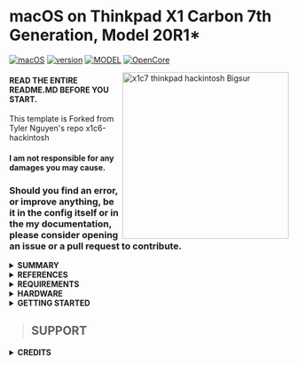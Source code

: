 # macOS on Thinkpad X1 Carbon 7th Generation, Model 20R1\*

[![macOS](https://img.shields.io/badge/macOS-Big_Sur-yellow.svg)](https://www.apple.com/macos/big-sur/)
[![version](https://img.shields.io/badge/11.2.3-yellow)](https://www.apple.com/newsroom/2020/11/macos-big-sur-is-here/)
[![MODEL](https://img.shields.io/badge/Model-20R1*-blue)](https://github.com/huyhoang8398/x1c7-hackintosh-20r1/blob/master/docs/references/ThinkPad_X1_Carbon_7th_Gen_Spec.PDF)
[![OpenCore](https://img.shields.io/badge/OpenCore-0.6.9-green)](https://github.com/acidanthera/OpenCorePkg)

<img align="right" src="https://github.com/huyhoang8398/x1c7-hackintosh-20r1/blob/master/docs/Images/preview.png" alt="x1c7 thinkpad hackintosh Bigsur" width="300">


#### READ THE ENTIRE README.MD BEFORE YOU START.

This template is Forked from Tyler Nguyen's repo x1c6-hackintosh

#### I am not responsible for any damages you may cause.

### Should you find an error, or improve anything, be it in the config itself or in the my documentation, please consider opening an issue or a pull request to contribute.


<details>
<summary><strong> SUMMARY </strong></summary>
<br>

> ### Non-Fuctional:
| Feature                              | Status | Dependency          | Remarks                      |
| :----------------------------------- | ------ | ------------------- | ---------------------------- |
| Fingerprint Reader   | ❌ | `DISABLED` in BIOS to save power if not used in other OSes.   | Linux support was only recently added    |
| Wireless WAN         | ❌ | `DISABLED` in BIOS to save power if not used in other OSes.   | Unable to investigate as I have no need and my model did not come with WWAN. |
| Internal Microphone         | ❌ | `DISABLED` in BIOS to save power   | - |

> ### Video and Audio
| Feature                              | Status | Dependency          | Remarks                      |
| :----------------------------------- | ------ | ------------------- | ---------------------------- |
| Full Graphics Accleration (QE/CI)    | ✅   | `WhateverGreen.kext`                   | -   |
| Audio Recording                      | ✅   | `AppleALC.kext` with Layout ID = 71    | -   |
| Audio Playback                       | ✅   | `AppleALC.kext` with Layout ID = 71    | -   |
| Automatic Headphone Output Switching | ✅   | `AppleALC.kext` with Layout ID = 71    | -   |

> ### Power, Charge, Sleep and Hibernation
| Feature                              | Status | Dependency          | Remarks                      |
| :----------------------------------- | ------ | ------------------- | ---------------------------- |
| Battery Percentage Indication | ✅    | `SSDT-Battery.aml` and `/patches/OpenCore Patches/Battery.plist`             | 
| CPU Power Management (SpeedShift)    |    ✅  | CPUFriend.kext with CPUFriendFriend | idle at 800mhz
| iGPU Power Management        | ✅ | `XCPM`, enabled by `SSDT-PLUG.aml`                   | 
| NVMe Drive Battery Management | ✅     | `NVMeFix.kext`  | In my experience, NVMe drives will drain more power than SATA drives.           |
| S3 Sleep/ Hibernation Mode 3 | ✅ | `SSDT-SLPWAK.aml` | |
| Custom Charge Threshold      | ✅ | `SSDT-ECRW.aml`, [YogaSMC.kext](https://github.com/zhen-zen/YogaSMC), and [YogaSMCPane](https://github.com/zhen-zen/YogaSMC)| Adjust with YogaSMCPane in System Preferences
| Fan Control                  | ✅ | `SSDT-ECRW.aml`, [YogaSMC.kext](https://github.com/zhen-zen/YogaSMC), and [YogaSMCPane](https://github.com/zhen-zen/YogaSMC)| Adjust with YogaSMC App.
| Battery Life                 | ✅ | Native, comparable to Windows/Linux. Biggest impact is TB3| - |

> ### Input/ Output
| Feature                              | Status | Dependency          | Remarks                      |
| :----------------------------------- | ------ | ------------------- | ---------------------------- |
| WiFi                                       | ✅ | AirportIltwm  | See Wiki for WiFi fix       |
| Bluetooth                                  | ✅ | AirportIltwm, IntelBluetoothFirmware.kext and IntelBluetoothInjector.kext | ⚠️ audio input (e.g. of headset) is not working 
| Ethernet                                   | ✅ | `IntelMausi.kext` | -                  |
| HDMI hotplug                               | ✅ |- | - |
| USB 2.0, USB 3.0 | ✅ | -   | -     |
| USB 3.1                                    |  ✅  | -   | Hotplug     |
| USB Power Properties in macOS              | ✅ | -    | -     |
| Thunderbolt 3 Hotplug                      | ✅ | -    | Native interface within System Report   |

> ### Display, TrackPad, TrackPoint, and Keyboard
| Feature                              | Status | Dependency          | Remarks                      |
| :----------------------------------- | ------ | ------------------- | ---------------------------- |
| Brightness Adjustments | ✅  | `WhateverGreen.kext`, `SSDT-PNLF-CFL.aml`, `AppleBacklightSmoother.kext`, and `BrightnessKeys.kext`| `AppleBacklightSmoother.kext` is optional for smoother birghtness adjustments |
| TrackPoint             | ✅  | `VoodooPS2Controller.kext`                                      | -       |
| TrackPad               | ✅  | `VoodooPS2Controller.kext`  | - |
| Built-in Keyboard      | ✅  | `VoodooPS2Controller.kext` | - |
| Multimedia Keys        | ✅  | `BrightnessKeys.kext` and [YogaSMC](https://github.com/zhen-zen/YogaSMC) | `YogaSMC` is recommended and preferred over ThinkpadAssisstant  | 

> ### macOS Continuity
| Feature                              | Status | Dependency          | Remarks                      |
| :----------------------------------- | ------ | ------------------- | ---------------------------- |
| iCloud, iMessage, FaceTime | ✅ | Whitelisted Apple ID, Valid SMBIOS   | See [dortania /OpenCore-Install-Guide](https://dortania.github.io/OpenCore-Post-Install/universal/iservices.html)  |
| Continuty              | ❌    | Tested - Not working in current config | Tested with iPad Air 2, iPad 7th Gen, iPad Air 4 |
| AirDrop                | ❌     | Tested - Not working in current config | Tested with iPad Air 2, iPad 7th Gen, iPad Air 4 |
| Sidecar                | ❌     | Tested - Not working in current config | Tested with iPad Air 2, iPad 7th Gen, iPad Air 4 |
| FileVault              | ✅ | as configured in `config.plsit` per [Dortania's Post-Install](https://dortania.github.io/OpenCore-Post-Install/universal/security/filevault.html)|  |
| Time Machine           | ✅     | Native | TimeMachine only backups your Macintosh partition. Manually backup your EFI partition using another method.  |

</details>

<details>
<summary><strong> REFERENCES </strong></summary>
<br>

* Read these before you start:
- [dortania's Hackintosh guides](https://github.com/dortania)
- [dortania's OpenCore Install Guide](https://dortania.github.io/OpenCore-Install-Guide/)
- [dortania's OpenCore Post Install Guide](https://dortania.github.io/OpenCore-Post-Install/)
- [dortania/ Getting Started with ACPI](https://dortania.github.io/Getting-Started-With-ACPI/)
- [dortania/ opencore `multiboot`](https://github.com/dortania/OpenCore-Multiboot)
- [dortania/ `USB map` guide](https://dortania.github.io/OpenCore-Post-Install/usb/)
- [WhateverGreen Intel HD Manual](https://github.com/acidanthera/WhateverGreen/blob/master/Manual/FAQ.IntelHD.en.md)
- `Configuration.pdf` and `Differences.pdf` in each `OpenCore` releases.
- Additionally, references specific to the x1c7 are located in `docs/references/`

* ### No seriously, please read those.
</details>

<details>
<summary><strong> REQUIREMENTS </strong></summary>
<br>

- A macOS machine(optional): to create the macOS installer.
- Flash drive, 12GB or more, for the above purpose.  
- Xcode works fine for editing plist files on macOS, but I prefer [PlistEdit Pro](https://www.fatcatsoftware.com/plisteditpro/).  
- [ProperTree](https://github.com/corpnewt/ProperTree) if you need to edit plist files on Windows.  
- [MaciASL](https://github.com/acidanthera/MaciASL), for patching ACPI tables and editing ACPI patches.
- [MountEFI](https://github.com/corpnewt/MountEFI) to quickly mount EFI partitions.  
- [IORegistryExplorer](https://developer.apple.com/downloads), for diagnosis.  
- [Hackintool](https://www.insanelymac.com/forum/topic/335018-hackintool-v286/), for diagnostic ONLY, Hackintool should not be used for patching, it is outdated.
- Patience and time, especially if this is your first time Hackintosh-ing.

</details> 


<details>
<summary><strong> HARDWARE </strong></summary>
<br>
- These are relevant components on my machine which may differ from yours, keep these in mind as you will need to adjust accordingly, depending on your machine's configuration.

| Category  | Component                            | Remarks |
| --------- | ------------------------------------ | ------------ |
| CPU       | i7-10710U | - |
| SSD       |  Micron 512GB NVMe SSD        | - |
| Display   | 14.0" (355mm) FHD (1920x1080)   | -|
| WWAN      | None | Unless needed in other OSes, disable at BIOS to save power
| Ports       | 2x USB 3.1 Gen 1 (Right USB Always On) |
|                  | 2x USB 3.1 Type-C Gen 2 / Thunderbolt 3 (Power Delivery and DisplayPort) [Max 5120x2880 @60Hz] |
|                  | HDMI 1.4b (Max 4096x2160 @24Hz) |                 |
| Ethernet    | via ThinkPad Ethernet Extension Adapter Gen 2: I219-LM Ethernet (vPro) |
| WLAN + BT    | Intel Wireless-AC 9560, Wi-Fi 2x2 802.11ac + Bluetooth 5.0 | See Wiki for WiFi fix
| WWAN(optional) | Nothing else supported, no adapters, nothing. Locked by BIOS |
| Camera       | IR and HD720p camera with ThinkShutter. Chicony manufacturer |
| Audio       | Realtek ALC3286 codec <br> Linux: ``Realtek ALC285``, layout 11, 21, 31 ; [@acidanthera/AppleALC > Supported codecs [Github]](https://github.com/acidanthera/AppleALC/wiki/Supported-codecs) |
| Fingerprint reader | ✔️ |
| NFC (optional) | ✔️ |


- Refer to [/docs/references/](https://github.com/huyhoang8398/x1c7-hackintosh-20r1/blob/master/docs/references/ThinkPad_X1_Carbon_7th_Gen_Spec.PDF) for possible stock ThinkPad X1 7th Gen configurations.

</details> 

<details>
<summary><strong> GETTING STARTED </strong></summary>
<br>

Before you do anything, please familiarize yourself with basic Hackintosh terminologies and the basic Hackintosh process by throughly reading Dortania guides as linked in `REFERENCES`

- Creating a macOS installer: refer to [Dortania's OpenCore Install Guide](https://dortania.github.io/OpenCore-Install-Guide/installer-guide/)
- [**1_README-HARDWAREandBIOS**](https://github.com/huyhoang8398/x1c7-hackintosh-20R1/blob/master/docs/1_README-HARDWAREandBIOS.md): Requirements before installing.  
- Updating
</details> 


> ## SUPPORT

<details>
<summary><strong> CREDITS </strong></summary>
<br>

- [@zhen-zen](https://github.com/zhen-zen) for YogaSMC

The greatest thank you and appreciation to the [Acidanthera](https://github.com/acidanthera) team.
https://github.com/aidanchandra/x1c7-hackintosh Project and https://github.com/huyhoang8398/x1c7-hackintosh-20R1 (That I forked)

</details> 
